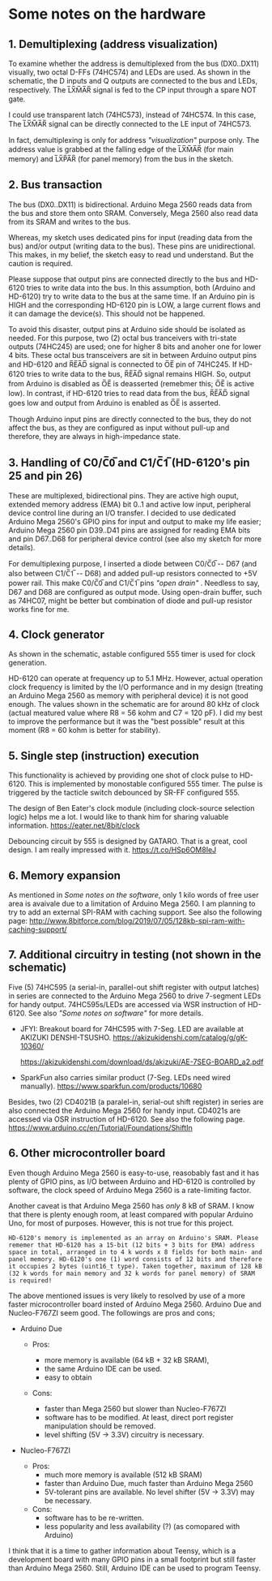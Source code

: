 # Some notes on the hardware

## 1. Demultiplexing (address visualization)

To examine whether the address is demultiplexed from the bus (DX0..DX11) visually, two octal D-FFs (74HC574) and LEDs are used. As shown in the schematic, the D inputs and Q outputs are connected to the bus and LEDs, respectively. The L̅X̅M̅A̅R̅ signal is fed to the CP input through a spare NOT gate. 

I could use transparent latch (74HC573), instead of 74HC574. In this case, The L̅X̅M̅A̅R̅ signal can be directly connected to the LE input of 74HC573.

In fact, demultiplexing is only for address *"visualization"* purpose only. The address value is grabbed at the falling edge of the L̅X̅M̅A̅R̅ (for main memory) and L̅X̅P̅A̅R̅ (for panel memory) from the bus in the sketch.

## 2. Bus transaction

The bus (DX0..DX11) is bidirectional. Arduino Mega 2560 reads data from the bus and store them onto SRAM. Conversely, Mega 2560 also read data from its SRAM and writes to the bus.  

Whereas, my sketch uses dedicated pins for input (reading data from the bus) and/or output (writing data to the bus). These pins are unidirectional. This makes, in my belief, the sketch easy to read und understand. But the caution is required.

Please suppose that output pins are connected directly to the bus and HD-6120 tries to write data into the bus. In this assumption, both (Arduino and HD-6120) try to write data to the bus at the same time. If an Arduino pin is HIGH and the corresponding HD-6120 pin is LOW, a large current flows and it can damage the device(s). This should not be happened.

To avoid this disaster, output pins at Arduino side should be isolated as needed. For this purpose, two (2) octal bus tranceivers with tri-state outputs (74HC245) are used; one for higher 8 bits and anoher one for lower 4 bits. These octal bus transceivers are sit in between Arduino output pins and HD-6120 and R̅E̅A̅D̅ signal is connected to O̅E̅ pin of 74HC245. If HD-6120 tries to write data to the bus, R̅E̅A̅D̅ signal remains HIGH. So, output from Arduino is disabled as O̅E̅ is deasserted (remebmer this; O̅E̅ is active low). In contrast, if HD-6120 tries to read data from the bus, R̅E̅A̅D̅ signal goes low and output from Arduino is enabled as O̅E̅ is asserted.

Though Arduino input pins are directly connected to the bus, they do not affect the bus, as they are configured as input without pull-up and therefore, they are always in high-impedance state.

## 3. Handling of C0/C̅0̅ and C1/C̅1̅ (HD-6120's pin 25 and pin 26)
   
These are multiplexed, bidirectional pins. They are active high ouput, extended memory address (EMA) bit 0..1 and active low input, peripheral device control line during an I/O transfer. I decided to use dedicated Arduino Mega 2560's GPIO pins for input and output to make my life easier; Arduino Mega 2560 pin D39..D41 pins are assigned for reading EMA bits and pin D67..D68 for peripheral device control (see also my sketch for more details).

For demultiplexing purpose, I inserted a diode between C0/C̅0̅ -- D67 (and also between C1/C̅1̅ -- D68) and added pull-up resistors connected to +5V power rail. This make C0/C̅0̅ and C1/C̅1̅ pins *"open drain"* . Needless to say, D67 and D68 are configured as output mode. Using open-drain buffer, such as 74HC07, might be better but combination of diode and pull-up resistor works fine for me.

## 4. Clock generator

As shown in the schematic, astable configured 555 timer is used for clock generation.

HD-6120 can operate at frequency up to 5.1 MHz. However, actual operation clock frequency is limited by the I/O performance and in my design (treating an Arduino Mega 2560 as memory with peripheral device) it is not good enough. The values shown in the schematic are for around 80 kHz of clock (actual meatured value where R8 = 56 kohm and  C7 = 120 pF). I did my best to improve the performance but it was the "best possible" result at this moment (R8 = 60 kohm is better for stability).

## 5. Single step (instruction) execution

This functionality is achieved by providing one shot of clock pulse to HD-6120. This is implemented by monostable configured 555 timer. The pulse is triggered by the tacticle switch debounced by SR-FF configured 555.

The design of Ben Eater's clock module (including clock-source selection logic) helps me a lot. I would like to thank him for sharing valuable information.
https://eater.net/8bit/clock

Debouncing circuit by 555 is designed by GATARO. That is a great, cool design. I am really impressed with it.
https://t.co/HSp6OM8IeJ



## 6. Memory expansion

As mentioned in *Some notes on the software*, only 1 kilo words of free user area is avaivale due to a limitation of Arduino Mega 2560. I am planning to try to add an external SPI-RAM with caching support. See also the following page:
http://www.8bitforce.com/blog/2019/07/05/128kb-spi-ram-with-caching-support/ 

## 7. Additional circuitry in testing (not shown in the schematic)

Five (5) 74HC595 (a serial-in, parallel-out shift register with output latches) in series are connected to the Arduino Mega 2560 to drive 7-segment LEDs for handy output. 74HC595s/LEDs are accessed via WSR instruction of HD-6120. See also *"Some notes on software"* for more details. 

- JFYI: Breakout board for 74HC595 with 7-Seg. LED are available at AKIZUKI DENSHI-TSUSHO.
https://akizukidenshi.com/catalog/g/gK-10360/

    https://akizukidenshi.com/download/ds/akizuki/AE-7SEG-BOARD_a2.pdf

- SparkFun also carries similar product (7-Seg. LEDs need wired manually). 
https://www.sparkfun.com/products/10680

Besides, two (2) CD4021B (a paralel-in, serial-out shift register) in series are also connected the Arduino Mega 2560 for handy input. CD4021s are accessed via OSR instruction of HD-6120. See also the following page.
https://www.arduino.cc/en/Tutorial/Foundations/ShiftIn

## 6. Other microcontroller board

Even though Arduino Mega 2560 is easy-to-use, reasobably fast and it has plenty of GPIO pins, as I/O between Arduino and HD-6120 is controlled by software, the clock speed of Arduino Mega 2560 is a rate-limiting factor. 

Another caveat is that Arduino Mega 2560 has *only* 8 kB of SRAM. I know that there is plenty enough room, at least compared with popular Arduino Uno, for most of purposes. However, this is not true for this project. 

    HD-6120's memory is implemented as an array on Arduino's SRAM. Please rememer that HD-6120 has a 15-bit (12 bits + 3 bits for EMA) address space in total, arranged in to 4 k words x 8 fields for both main- and panel memory. HD-6120's one (1) word consists of 12 bits and therefore it occupies 2 bytes (uint16_t type). Taken together, maximum of 128 kB (32 k words for main memory and 32 k words for panel memory) of SRAM is required!

The above mentioned issues is very likely to resolved by use of a more faster microcontroller board insted of Arduino Mega 2560. Arduino Due and Nucleo-F767ZI seem good. The followings are pros and cons;

- Arduino Due
    - Pros:    
  
        - more memory is available (64 kB + 32 kB SRAM),
        - the same Arduino IDE can be used.
        - easy to obtain
    - Cons:
        - faster than Mega 2560 but slower than Nucleo-F767ZI
        - software has to be modified. At least, direct port register manipulation should be removed. 
        - level shifting (5V -> 3.3V) circuitry is necessary.

- Nucleo-F767ZI
    - Pros: 
        - much more memory is available (512 kB SRAM)
        - faster than Arduino Due, much faster than Arduino Mega 2560
        - 5V-tolerant pins are available. No level shifter (5V -> 3.3V) may be necessary.
    - Cons:
        - software has to be re-written.
        - less popularity and less availability (?) (as comopared with Arduino)

I think that it is a time to gather information about Teensy, which is a development board with many GPIO pins in a small footprint but still faster than Arduino Mega 2560. Still, Arduino IDE can be used to program Teensy.

